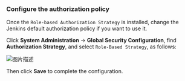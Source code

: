 ### Configure the authorization policy

Once the `Role-based Authorization Strategy` is installed, change the Jenkins default authorization policy if you want to use it.

Click **System Administration** -> **Global Security Configuration**, find **Authorization Strategy**, and select `Role-Based Strategy`, as follows:

![图片描述](https://doc.shiyanlou.com/courses/10022/2123746/2b1dd6e07a5ebb09f1330aee32af5557-0/wm)

Then click **Save** to complete the configuration.
